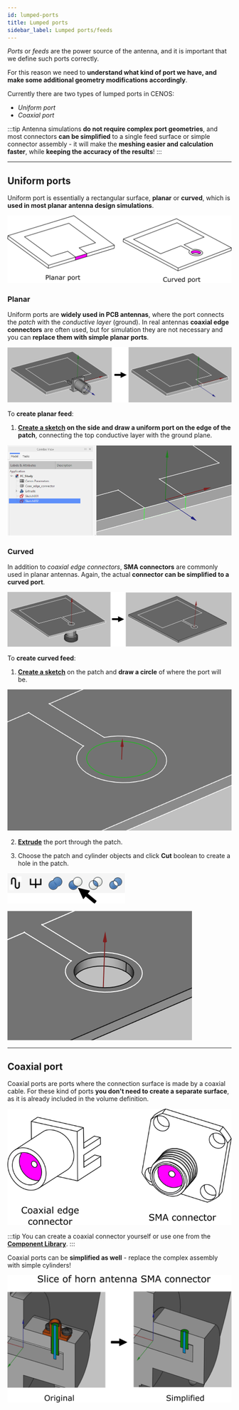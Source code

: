 ```yaml
---
id: lumped-ports
title: Lumped ports
sidebar_label: Lumped ports/feeds
---
```


*Ports* or *feeds* are the power source of the antenna, and it is important that we define such ports correctly. 

For this reason we need to **understand what kind of port we have, and make some additional geometry modifications accordingly**.

Currently there are two types of lumped ports in CENOS:

- *Uniform port*
- *Coaxial port*

:::tip
Antenna simulations **do not require complex port geometries**, and most connectors **can be simplified** to a single feed surface or simple connector assembly - it will make the **meshing easier and calculation faster**, while **keeping the accuracy of the results**!
:::

---

## Uniform ports

Uniform port is essentially a rectangular surface, **planar** or **curved**, which is **used in most planar antenna design simulations**.

<p align="center">

![assets/quickstart/Untitled24.png](assets/example/5.png)

</p>

### Planar

Uniform ports are **widely used in PCB antennas**, where the port connects the *patch* with the *conductive layer* (ground). In real antennas **coaxial edge connectors** are often used, but for simulation they are not necessary and you can **replace them with simple planar ports**.

![assets/quickstart/Untitled24.png](assets/example/1.png)

To **create planar feed**:

1. **[Create a sketch](creation#sketches) on the side and draw a uniform port on the edge of the patch**, connecting the top conductive layer with the ground plane.

<p align="center">

![assets/quickstart/Untitled24.png](assets/example/2.png)

</p>

### Curved

In addition to *coaxial edge connectors*, **SMA connectors** are commonly used in planar antennas. Again, the actual **connector can be simplified to a curved port**.

<p align="center">

![assets/quickstart/Untitled24.png](assets/example/3.png)

</p>

To **create curved feed**:

1. **[Create a sketch](creation#sketches)** on the patch and **draw a circle** of where the port will be.

<p align="center">

![assets/quickstart/Untitled24.png](assets/example/7.png)

</p>

2. **[Extrude](creation#extrusion)** the port through the patch.

3. Choose the patch and cylinder objects and click **Cut** boolean to create a hole in the patch.

<p align="center">

![assets/quickstart/Untitled24.png](assets/example/8.png)

</p>

<p align="center">

![assets/quickstart/Untitled24.png](assets/example/9.png)

</p>

---

## Coaxial port

Coaxial ports are ports where the connection surface is made by a coaxial cable. For these kind of ports **you don't need to create a separate surface**, as it is already included in the volume definition.

<p align="center">

![assets/quickstart/Untitled24.png](assets/example/10.png)

</p>

:::tip
You can create a coaxial connector yourself or use one from the **[Component Library](creation#component-library)**.
:::

Coaxial ports can be **simplified as well** - replace the complex assembly with simple cylinders!

<p align="center">

![assets/quickstart/Untitled24.png](assets/example/11.png)

</p>